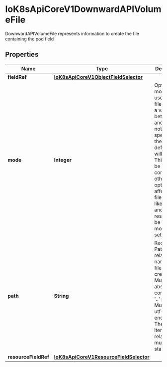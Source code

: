 

# IoK8sApiCoreV1DownwardAPIVolumeFile

DownwardAPIVolumeFile represents information to create the file containing the pod field
## Properties

Name | Type | Description | Notes
------------ | ------------- | ------------- | -------------
**fieldRef** | [**IoK8sApiCoreV1ObjectFieldSelector**](IoK8sApiCoreV1ObjectFieldSelector.md) |  |  [optional]
**mode** | **Integer** | Optional: mode bits to use on this file, must be a value between 0 and 0777. If not specified, the volume defaultMode will be used. This might be in conflict with other options that affect the file mode, like fsGroup, and the result can be other mode bits set. |  [optional]
**path** | **String** | Required: Path is  the relative path name of the file to be created. Must not be absolute or contain the &#39;..&#39; path. Must be utf-8 encoded. The first item of the relative path must not start with &#39;..&#39; | 
**resourceFieldRef** | [**IoK8sApiCoreV1ResourceFieldSelector**](IoK8sApiCoreV1ResourceFieldSelector.md) |  |  [optional]




